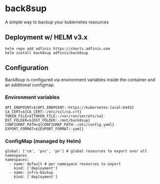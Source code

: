 # back8sup

A simple way to backup your kubernetes resources


## Deployment w/ HELM v3.x

```
helm repo add adfinis https://charts.adfinis.com
helm install back8sup adfinis/back8sup
```
## Configuration

Back8sup is configured via environment variables inside the container and an additional configmap.


### Environment variables

```
API_ENDPOINT=${API_ENDPOINT:-https://kubernetes.local:6443}
CA_CERT=${CA_CERT:-/etc/ssl/ca.crt}
TOKEN_FILE=${TOKEN_FILE:-/var/run/secrets/sa}
DST_FOLDER=${DST_FOLDER:-/mnt/back8sup}
CONFIGMAP_PATH=${CONFIGMAP_PATH:-/etc/config.yaml}
EXPORT_FORMAT=${EXPORT_FORMAT:-yaml}
```

### ConfigMap (managed by Helm)

```
global: ['cm', 'pvc', 'pv'] # global resources to export over all namespaces
namespaces:
  - name: default # per namespace resources to export
    kind: ['deployment']
  - name: infra-backup
    kind: ['deployment']
```
